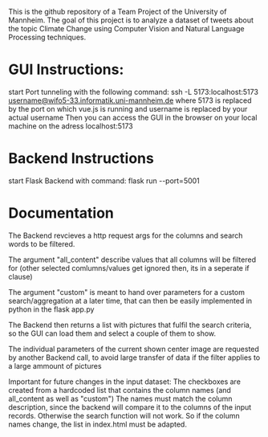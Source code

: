 This is the github repository of a Team Project of the University of Mannheim.
The goal of this project is to analyze a dataset of tweets about the topic Climate Change using Computer Vision and Natural Language Processing techniques.


# GUI Instructions:

start Port tunneling with the following command:
ssh -L 5173:localhost:5173 username@wifo5-33.informatik.uni-mannheim.de
where 5173 is replaced by the port on which vue.js is running and username is replaced by your actual username
Then you can access the GUI in the browser on your local machine on the adress localhost:5173

# Backend Instructions

start Flask Backend with command:
flask run --port=5001

# Documentation
The Backend revcieves a http request args for the columns and search words to be filtered.

The argument "all_content" describe values that all columns will be filtered for (other selected comlumns/values get ignored then, its in a seperate if clause)

The argument "custom" is meant to hand over parameters for a custom search/aggregation at a later time, that can then be easily implemented in python in the flask app.py

The Backend then returns a list with pictures that fulfil the search criteria, so the GUI can load them and select a couple of them to show.

The individual parameters of the current shown center image are requested by another Backend call, to avoid large transfer of data if the filter applies to a large ammount of pictures

Important for future changes in the input dataset:
The checkboxes are created from a hardcoded list that contains the column names (and all_content as well as "custom")
The names must match the column description, since the backend will compare it to the columns of the input records. Otherwise the search function will not work.
So if the column names change, the list in index.html must be adapted.

